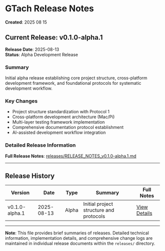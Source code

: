 # GTach Release Notes

**Created**: 2025 08 15

## Current Release: v0.1.0-alpha.1

**Release Date**: 2025-08-13  
**Status**: Alpha Development Release

### Summary
Initial alpha release establishing core project structure, cross-platform development framework, and foundational protocols for systematic development workflow.

### Key Changes
- Project structure standardization with Protocol 1
- Cross-platform development architecture (Mac/Pi)
- Multi-layer testing framework implementation
- Comprehensive documentation protocol establishment
- AI-assisted development workflow integration

### Detailed Release Information
**Full Release Notes**: [releases/RELEASE_NOTES_v0.1.0-alpha.1.md](releases/RELEASE_NOTES_v0.1.0-alpha.1.md)

---

## Release History

| Version | Date | Type | Summary | Full Notes |
|---------|------|------|---------|------------|
| v0.1.0-alpha.1 | 2025-08-13 | Alpha | Initial project structure and protocols | [View Details](releases/RELEASE_NOTES_v0.1.0-alpha.1.md) |

---

**Note**: This file provides brief summaries of releases. Detailed technical information, implementation details, and comprehensive change logs are maintained in individual release documents within the `releases/` directory.
